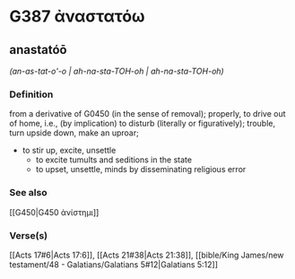 # G387 ἀναστατόω

## anastatóō

_(an-as-tat-o'-o | ah-na-sta-TOH-oh | ah-na-sta-TOH-oh)_

### Definition

from a derivative of G0450 (in the sense of removal); properly, to drive out of home, i.e., (by implication) to disturb (literally or figuratively); trouble, turn upside down, make an uproar; 

- to stir up, excite, unsettle
  - to excite tumults and seditions in the state
  - to upset, unsettle, minds by disseminating religious error

### See also

[[G450|G450 ἀνίστημι]]

### Verse(s)

[[Acts 17#6|Acts 17:6]], [[Acts 21#38|Acts 21:38]], [[bible/King James/new testament/48 - Galatians/Galatians 5#12|Galatians 5:12]]